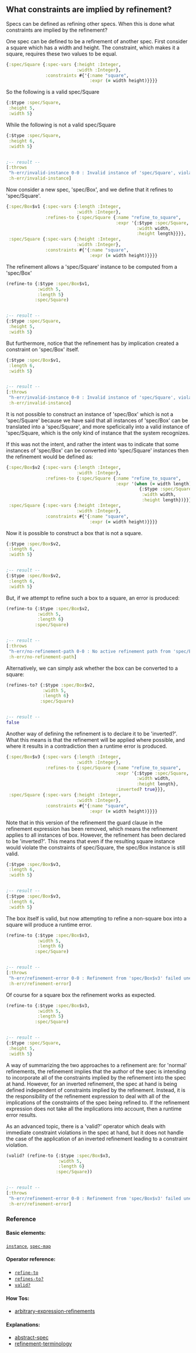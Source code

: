 <!---
  This markdown file was generated. Do not edit.
  -->

## What constraints are implied by refinement?

Specs can be defined as refining other specs. When this is done what constraints are implied by the refinement?

One spec can be defined to be a refinement of another spec. First consider a square which has a width and height. The constraint, which makes it a square, requires these two values to be equal.

```clojure
{:spec/Square {:spec-vars {:height :Integer,
                           :width :Integer},
               :constraints #{'{:name "square",
                                :expr (= width height)}}}}
```

So the following is a valid spec/Square

```clojure
{:$type :spec/Square,
 :height 5,
 :width 5}
```

While the following is not a valid spec/Square

```clojure
{:$type :spec/Square,
 :height 6,
 :width 5}


;-- result --
[:throws
 "h-err/invalid-instance 0-0 : Invalid instance of 'spec/Square', violates constraints square"
 :h-err/invalid-instance]
```

Now consider a new spec, 'spec/Box', and we define that it refines to 'spec/Square'.

```clojure
{:spec/Box$v1 {:spec-vars {:length :Integer,
                           :width :Integer},
               :refines-to {:spec/Square {:name "refine_to_square",
                                          :expr '{:$type :spec/Square,
                                                  :width width,
                                                  :height length}}}},
 :spec/Square {:spec-vars {:height :Integer,
                           :width :Integer},
               :constraints #{'{:name "square",
                                :expr (= width height)}}}}
```

The refinement allows a 'spec/Square' instance to be computed from a 'spec/Box'

```clojure
(refine-to {:$type :spec/Box$v1,
            :width 5,
            :length 5}
           :spec/Square)


;-- result --
{:$type :spec/Square,
 :height 5,
 :width 5}
```

But furthermore, notice that the refinement has by implication created a constraint on 'spec/Box' itself.

```clojure
{:$type :spec/Box$v1,
 :length 6,
 :width 5}


;-- result --
[:throws
 "h-err/invalid-instance 0-0 : Invalid instance of 'spec/Square', violates constraints square"
 :h-err/invalid-instance]
```

It is not possible to construct an instance of 'spec/Box' which is not a 'spec/Square' because we have said that all instances of 'spec/Box' can be translated into a 'spec/Square', and more speficically into a valid instance of 'spec/Square, which is the only kind of instance that the system recognizes.

If this was not the intent, and rather the intent was to indicate that some instances of 'spec/Box' can be converted into 'spec/Square' instances then the refinement would be defined as:

```clojure
{:spec/Box$v2 {:spec-vars {:length :Integer,
                           :width :Integer},
               :refines-to {:spec/Square {:name "refine_to_square",
                                          :expr '(when (= width length)
                                                   {:$type :spec/Square,
                                                    :width width,
                                                    :height length})}}},
 :spec/Square {:spec-vars {:height :Integer,
                           :width :Integer},
               :constraints #{'{:name "square",
                                :expr (= width height)}}}}
```

Now it is possible to construct a box that is not a square.

```clojure
{:$type :spec/Box$v2,
 :length 6,
 :width 5}


;-- result --
{:$type :spec/Box$v2,
 :length 6,
 :width 5}
```

But, if we attempt to refine such a box to a square, an error is produced:

```clojure
(refine-to {:$type :spec/Box$v2,
            :width 5,
            :length 6}
           :spec/Square)


;-- result --
[:throws
 "h-err/no-refinement-path 0-0 : No active refinement path from 'spec/Box$v2' to 'spec/Square'"
 :h-err/no-refinement-path]
```

Alternatively, we can simply ask whether the box can be converted to a square:

```clojure
(refines-to? {:$type :spec/Box$v2,
              :width 5,
              :length 6}
             :spec/Square)


;-- result --
false
```

Another way of defining the refinement is to declare it to be 'inverted?'. What this means is that the refinement will be applied where possible, and where it results in a contradiction then a runtime error is produced.

```clojure
{:spec/Box$v3 {:spec-vars {:length :Integer,
                           :width :Integer},
               :refines-to {:spec/Square {:name "refine_to_square",
                                          :expr '{:$type :spec/Square,
                                                  :width width,
                                                  :height length},
                                          :inverted? true}}},
 :spec/Square {:spec-vars {:height :Integer,
                           :width :Integer},
               :constraints #{'{:name "square",
                                :expr (= width height)}}}}
```

Note that in this version of the refinement the guard clause in the refinement expression has been removed, which means the refinement applies to all instances of box. However, the refinement has been declared to be 'inverted?'. This means that even if the resulting square instance would violate the constraints of spec/Square, the spec/Box instance is still valid.

```clojure
{:$type :spec/Box$v3,
 :length 6,
 :width 5}


;-- result --
{:$type :spec/Box$v3,
 :length 6,
 :width 5}
```

The box itself is valid, but now attempting to refine a non-square box into a square will produce a runtime error.

```clojure
(refine-to {:$type :spec/Box$v3,
            :width 5,
            :length 6}
           :spec/Square)


;-- result --
[:throws
 "h-err/refinement-error 0-0 : Refinement from 'spec/Box$v3' failed unexpectedly: \"h-err/invalid-instance 0-0 : Invalid instance of 'spec/Square', violates constraints square\""
 :h-err/refinement-error]
```

Of course for a square box the refinement works as expected.

```clojure
(refine-to {:$type :spec/Box$v3,
            :width 5,
            :length 5}
           :spec/Square)


;-- result --
{:$type :spec/Square,
 :height 5,
 :width 5}
```

A way of summarizing the two approaches to a refinement are: for 'normal' refinements, the refinement implies that the author of the spec is intending to incorporate all of the constraints implied by the refinement into the spec at hand. However, for an inverted refinement, the spec at hand is being defined independent of constraints implied by the refinement. Instead, it is the responsibility of the refinement expression to deal with all of the implications of the constraints of the spec being refined to. If the refinement expression does not take all the implications into account, then a runtime error results.

As an advanced topic, there is a 'valid?' operator which deals with immediate constraint violations in the spec at hand, but it does not handle the case of the application of an inverted refinement leading to a constraint violation.

```clojure
(valid? (refine-to {:$type :spec/Box$v3,
                    :width 5,
                    :length 6}
                   :spec/Square))


;-- result --
[:throws
 "h-err/refinement-error 0-0 : Refinement from 'spec/Box$v3' failed unexpectedly: \"h-err/invalid-instance 0-0 : Invalid instance of 'spec/Square', violates constraints square\""
 :h-err/refinement-error]
```

### Reference

#### Basic elements:

[`instance`](../halite_basic-syntax-reference.md#instance), [`spec-map`](../../halite_spec-syntax-reference.md)

#### Operator reference:

* [`refine-to`](../halite_full-reference.md#refine-to)
* [`refines-to?`](../halite_full-reference.md#refines-to_Q)
* [`valid?`](../halite_full-reference.md#valid_Q)


#### How Tos:

* [arbitrary-expression-refinements](../how-to/halite_arbitrary-expression-refinements.md)


#### Explanations:

* [abstract-spec](../explanation/halite_abstract-spec.md)
* [refinement-terminology](../explanation/halite_refinement-terminology.md)


